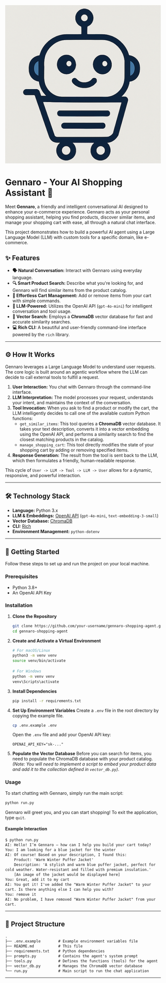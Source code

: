 ![Alt text](logo.png)
-----

# Gennaro - Your AI Shopping Assistant 🛒

Meet **Gennaro**, a friendly and intelligent conversational AI designed to enhance your e-commerce experience. Gennaro acts as your personal shopping assistant, helping you find products, discover similar items, and manage your shopping cart with ease, all through a natural chat interface.

This project demonstrates how to build a powerful AI agent using a Large Language Model (LLM) with custom tools for a specific domain, like e-commerce.

## ✨ Features

  * **🗣️ Natural Conversation:** Interact with Gennaro using everyday language.
  * **🔍 Smart Product Search:** Describe what you're looking for, and Gennaro will find similar items from the product catalog.
  * **🛒 Effortless Cart Management:** Add or remove items from your cart with simple commands.
  * **🤖 LLM-Powered:** Utilizes the OpenAI API (`gpt-4o-mini`) for intelligent conversation and tool usage.
  * **🚀 Vector Search:** Employs a **ChromaDB** vector database for fast and accurate similarity searches.
  * **💻 Rich CLI:** A beautiful and user-friendly command-line interface powered by the `rich` library.

-----

## ⚙️ How It Works

Gennaro leverages a Large Language Model to understand user requests. The core logic is built around an agentic workflow where the LLM can decide to call external tools to fulfill a request.

1.  **User Interaction:** You chat with Gennaro through the command-line interface.
2.  **LLM Interpretation:** The model processes your request, understands your intent, and maintains the context of the conversation.
3.  **Tool Invocation:** When you ask to find a product or modify the cart, the LLM intelligently decides to call one of the available custom Python functions:
      * `get_similar_items`: This tool queries a **ChromaDB** vector database. It takes your text description, converts it into a vector embedding using the OpenAI API, and performs a similarity search to find the closest matching products in the catalog.
      * `manage_shopping_cart`: This tool directly modifies the state of your shopping cart by adding or removing specified items.
4.  **Response Generation:** The result from the tool is sent back to the LLM, which then formulates a friendly, human-readable response.

This cycle of `User -> LLM -> Tool -> LLM -> User` allows for a dynamic, responsive, and powerful interaction.

-----

## 🛠️ Technology Stack

  * **Language:** Python 3.x
  * **LLM & Embeddings:** [OpenAI API](https://platform.openai.com/) (`gpt-4o-mini`, `text-embedding-3-small`)
  * **Vector Database:** [ChromaDB](https://www.trychroma.com/)
  * **CLI:** [Rich](https://github.com/Textualize/rich)
  * **Environment Management:** `python-dotenv`

-----

## 🚀 Getting Started

Follow these steps to set up and run the project on your local machine.

### Prerequisites

  * Python 3.8+
  * An OpenAI API Key

### Installation

1.  **Clone the Repository**

    ```bash
    git clone https://github.com/your-username/gennaro-shopping-agent.git
    cd gennaro-shopping-agent
    ```

2.  **Create and Activate a Virtual Environment**

    ```bash
    # For macOS/Linux
    python3 -m venv venv
    source venv/bin/activate

    # For Windows
    python -m venv venv
    venv\Scripts\activate
    ```

3.  **Install Dependencies**

    ```bash
    pip install -r requirements.txt
    ```

4.  **Set Up Environment Variables**
    Create a `.env` file in the root directory by copying the example file.

    ```bash
    cp .env.example .env
    ```

    Open the `.env` file and add your OpenAI API key:

    ```
    OPENAI_API_KEY="sk-..."
    ```

5.  **Populate the Vector Database**
    Before you can search for items, you need to populate the ChromaDB database with your product catalog. *(Note: You will need to implement a script to embed your product data and add it to the collection defined in `vector_db.py`)*.

### Usage

To start chatting with Gennaro, simply run the main script:

```bash
python run.py
```

Gennaro will greet you, and you can start shopping\! To exit the application, type `quit`.

#### Example Interaction

```
$ python run.py
AI: Hello! I’m Gennaro — how can I help you build your cart today?
You: I am looking for a blue jacket for the winter
AI: Of course! Based on your description, I found this:
    Product: 'Warm Winter Puffer Jacket'
    Description: 'A stylish and warm blue puffer jacket, perfect for cold weather. Water-resistant and filled with premium insulation.'
    [An image of the jacket would be displayed here]
You: Great, add it to my cart
AI: You got it! I've added the "Warm Winter Puffer Jacket" to your cart. Is there anything else I can help you with?
You: remove it
AI: No problem, I have removed "Warm Winter Puffer Jacket" from your cart.
```

-----

## 📂 Project Structure

```
.
├── .env.example        # Example environment variables file
├── README.md           # This file
├── requirements.txt    # Python dependencies
├── prompts.py          # Contains the agent's system prompt
├── tools.py            # Defines the functions (tools) for the agent
├── vector_db.py        # Manages the ChromaDB vector database
└── run.py              # Main script to run the chat application
```

-----

